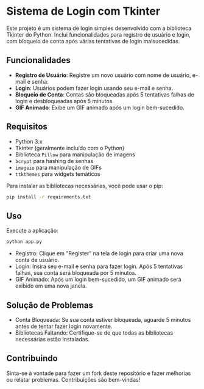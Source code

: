 # Sistema de Login com Tkinter

Este projeto é um sistema de login simples desenvolvido com a biblioteca Tkinter do Python. Inclui funcionalidades para registro de usuário e login, com bloqueio de conta após várias tentativas de login malsucedidas.

## Funcionalidades

- **Registro de Usuário**: Registre um novo usuário com nome de usuário, e-mail e senha.
- **Login**: Usuários podem fazer login usando seu e-mail e senha.
- **Bloqueio de Conta**: Contas são bloqueadas após 5 tentativas falhas de login e desbloqueadas após 5 minutos.
- **GIF Animado**: Exibe um GIF animado após um login bem-sucedido.

## Requisitos

- Python 3.x
- Tkinter (geralmente incluído com o Python)
- Biblioteca `Pillow` para manipulação de imagens
- `bcrypt` para hashing de senhas
- `imageio` para manipulação de GIFs
- `ttkthemes` para widgets temáticos

Para instalar as bibliotecas necessárias, você pode usar o pip:

```bash
pip install -r requirements.txt
```

## Uso

Execute a aplicação:
```bash
python app.py
```

- Registro: Clique em "Register" na tela de login para criar uma nova conta de usuário.
- Login: Insira seu e-mail e senha para fazer login. Após 5 tentativas falhas, sua conta será bloqueada por 5 minutos.
- GIF Animado: Após um login bem-sucedido, um GIF animado será exibido em uma nova janela.


## Solução de Problemas

- Conta Bloqueada: Se sua conta estiver bloqueada, aguarde 5 minutos antes de tentar fazer login novamente.
- Bibliotecas Faltando: Certifique-se de que todas as bibliotecas necessárias estão instaladas.

## Contribuindo

Sinta-se à vontade para fazer um fork deste repositório e fazer melhorias ou relatar problemas. Contribuições são bem-vindas!
